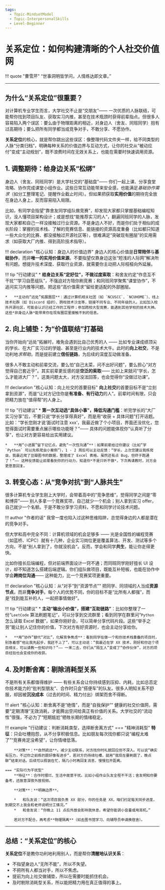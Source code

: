 ```yaml
---
tags:
  - Topic-MindsetModel
  - Topic-InterpersonalSkills
  - Level-Beginner
---
```


# 关系定位：如何构建清晰的个人社交价值网

!!! quote "曹雪芹"
    “世事洞明皆学问，人情练达即文章。”

---

## 为什么“关系定位”很重要？

对计算机专业学生而言，大学社交不止是“交朋友”—— 一次优质的人脉联结，可能帮你找到项目队友、获取实习内推，甚至在技术瓶颈时获得前辈指点。但很多人容易陷入两个误区：要么由于物理距离的相近，对身边人（舍友、同班同学）抱有过高期待；要么把所有同学都当成竞争对手，不敢分享、不愿协作。

**关系定位**的核心，就是帮你跳出这些误区：像整理代码文件夹一样，给不同类型的人脉“分类归档”，明确每种关系的价值边界与互动方式，让你的社交从“被动应付”变成“主动规划”，既不浪费时间在无效关系上，也能在需要时快速调用资源。

## 1. 调整期待：给身边关系“松绑”

身边人（舍友、同班同学）是大学社交的“基础盘”—— 你们一起上课、分享食堂攻略、协作完成课堂小组作业。这些日常互动能带来安全感，也能满足*基础协作需求*（如分工整理笔记、提醒作业截止时间）。但如果把获取**实用价值**的期待完全放在身边人身上，反而容易陷入局限。

比如，有同学会指望“靠舍友同学组队做竞赛”，却发现大家都只掌握基础编程知识，没人懂项目架构设计；或是想找“能推荐实习的人”，翻遍同班同学的人脉，发现大家都和自己一样没接触过行业资源。不是身边人不好，而是你们处于相似的成长阶段：掌握的技术栈、了解的竞赛信息、能链接的资源高度重叠（比如都只知道一些大众化的比赛、都没接触过开源社区等），很难满足“突破现有圈层”的实用需求（如获取大厂内推、得到高阶技术指导）。

!!! declaration "核心认知：身边人的价值边界"
    身边人的核心价值是**日常陪伴**与**基础协作**，而非**唯一的实用价值来源**。不要指望仅靠身边这张“短浅的人际网”解决所有问题。想提升技术深度、获取行业资源，就需要你主动把人际枝桠向外延展。

!!! tip "行动建议"
    *   **给身边关系“定好位”，不做过度索取**：和舍友约定“作息互不干扰”“学习自愿组队”，不强迫对方陪你刷竞赛；和同班同学聚焦“课堂协作”，不追问实习内推等问题。把这些“高价值需求”留给更适配的外部圈层。

    *   **主动向“远处”拓展圈层**：通过计算机相关社团（如 `NCUSCC`、`NCUHOME`）、线上技术社群（如 Discord 组织）、跨校技术沙龙等，链接不同专业、不同年级的人。比如加入校外开源社区，可能会认识已经工作的工程师；参加跨校大型竞赛，能遇到其他学校的技术大神。这些*非身边人脉*能带来你在现有圈层里接触不到的信息。

## 2. 向上铺垫：为“价值联结”打基础

当你开始向“远处”拓展时，难免会遇到比自己优秀的人 —— 比如专业课成绩顶尖的学长、在大厂实习过的学姐、甚至是行业内的技术大牛。此时的**向上社交**，不是功利地*求帮助*，而是提前建立**信任链路**，为后续的深度互动做准备。

很多人不敢主动和前辈交流，要么怕“自己太菜，问不出好问题”，要么担心“对方觉得自己套近乎”。其实前辈更反感的是**空泛的索取**—— 比如上来就问“学长，怎么才能进大厂？”，这类问题太大，对方没法回答，也会觉得你“没做过功课”。

!!! declaration "核心认知：向上社交的首要目标"
    **向上社交**的首要目标不是“立刻拿到资源”，而是“让对方记住你是**有准备、有行动力**的人”。前辈时间有限，只会把精力放在“值得帮”的人身上。

!!! tip "行动建议"
    *   **第一次互动选“具体小事”，降低沟通门槛**：听完学长的“大厂实习分享”后，不要只说“学长分享得真好”，而是用“收获 + 具体问题”打开话题。比如：“学长您刚才说‘面试时注意 xxx’，我最近做了个小项目，界面还没优化，您觉得面试时需要重点展示哪些功能呀？”—— 具体的问题能体现你“认真听了分享”，也让对方更容易给出实用建议。

    *   **用“小进展”留下记忆点，避免“一次性沟通”**：如果前辈给过你建议（比如“学 `Python` 可以先练爬虫小案例”），1 - 2 周后可以主动反馈：“学长，上次您建议我练爬虫，我最近爬了豆瓣图书的数据，整理成了 Excel 表格，虽然还有点 Bug，但终于跑通了！”—— 这种反馈能让前辈看到你的行动力，知道你*不是只听不做*，下次再请教时，对方会更愿意回复。

## 3. 转变心态：从“竞争对抗”到“人脉共生”

很多计算机专业学生刚上大学时，会带着高中的“竞争思维”，觉得同学之间是“零和博弈”—— 别人多拿一个竞赛奖项，自己就少一个机会；别人拿到实习 offer，自己就少一个名额。于是不敢分享学习资料，不愿和同学讨论技术问题。

!!! author "作者的话"
    我曾一度也陷入过这种思维陷阱，总觉得身边的人都是潜在的竞争对手。

但大学和高中完全不同：计算机领域的机会足够多 —— 光是全国性的编程竞赛（如蓝桥、ICPC）就有十几种，企业实习岗位更是覆盖算法、开发、测试等多个方向，不是“别人拿到了，你就没机会”。反而，学会和同学**共生**，能让你走得更快。

比如你擅长后端编程，但对前端界面设计一窍不通；而同班同学刚好擅长 UI 设计，却不知道怎么搭建后端逻辑。你们组队做项目，既能互补短板，也能在协作中学会**跨岗位沟通**—— 这种能力，比一个竞赛奖项更重要。

!!! declaration "核心认知：从“对手”到“资源节点”"
    把同学、同领域的人当成**资源节点**，而非**竞争对手**。每个人的优势不同，你的目标不是“比所有人都强”，而是“找到能互补的人，一起把事情做好”。

!!! tip "行动建议"
    *   **主动“输出小价值”，搭建“互助链路”**：比如你整理了一份“`LeetCode` 算法刷题笔记”，可以分享到交流群里；看到同学在群里问“`Python` 怎么读取 Excel 数据”，如果你刚好会，可以简单分享代码片段。这些“举手之劳”能让别人记住你的价值，下次对方有好资源时，也会主动分享给你。

    *   **用“协作”替代“对比”，化解竞争焦虑**：看到同学在做一个和你技术栈重叠的项目时，别急着想“他比我先起步，我赶不上了”，可以主动说：“我最近在学 XX 技术，刚好和你这个项目相关，可以请教一些知识吗？”—— 一来二去，你们从“陌生人”变成了“协作伙伴”，对方的项目经验也会变成你的收获。

## 4. 及时断舍离：剔除消耗型关系

不是所有关系都值得维护 —— 有些关系会让你持续感到压抑、内耗，比如总否定你技术能力的“批判型朋友”、合作时只会“搭便车”的队友。很多人明知关系不舒服，却因被**沉没成本**（过去的时间、精力付出）绑架而舍不得断。

!!! alert "核心认知：断舍离不是“绝情”，而是“自我保护”"
    健康的社交价值网，需要“定期清理”无效消耗，才能腾出空间给真正有价值的关系。大学社交的“流动性”很强，不必为了“短期尴尬”牺牲长期的情绪稳定。

!!! example "行动建议：判断消耗类型，选择断舍离方式"
    === "精神消耗型"
        **特征**：只会吐槽抱怨，从不分享积极信息。比如朋友每次找你都只说“编程太难了”“竞赛肯定没希望”，让你情绪低落。

        **对策**：**自然疏远**。减少主动联系，对方找你时礼貌回应但不深入。可以说“确实有压力，不过你之前练的题好像有进步”，若对方仍持续吐槽，就用“我现在要刷题了，晚点聊”结束对话。后续可以假装在忙，隔几小时再回复消息，慢慢拉开距离。

    === "实际行为干扰型"
        **特征**：合作时摆烂、生活中故意干扰。比如小组作业队友全程不干活；舍友明知你要备考，还故意深夜外放视频。

        **对策**：**明确边界**。
        
        *   和队友说：“这次项目我负责 XX 部分，你的任务是 XX，咱们约定每天同步进度，到期交不上我会和老师说明分工情况。”
        *   和舍友说：“你晚上 11 点后外放会影响我休息，希望你能调小音量或用耳机。”
        
        若对方不配合，再考虑**物理隔离**（如去图书馆学习、向辅导员申请换宿舍）。

---

## 总结：“关系定位”的核心

**关系定位**不是教你功利地利用别人，而是帮你**清醒地认识关系**：

*   不指望身边人“无所不能”，所以不失望。
*   不把所有人都当对手，所以不焦虑。
*   提前为向上社交做铺垫，所以在需要时能抓住机会。
*   及时剔除消耗型关系，所以能把精力用在真正值得的事上。
